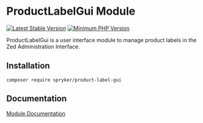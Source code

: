 # ProductLabelGui Module
[![Latest Stable Version](https://poser.pugx.org/spryker/product-label-gui/v/stable.svg)](https://packagist.org/packages/spryker/product-label-gui)
[![Minimum PHP Version](https://img.shields.io/badge/php-%3E%3D%207.3-8892BF.svg)](https://php.net/)

ProductLabelGui is a user interface module to manage product labels in the Zed Administration Interface.

## Installation

```
composer require spryker/product-label-gui
```

## Documentation

[Module Documentation](https://academy.spryker.com/developing_with_spryker/module_guide/products/product_label/product_label.html)
